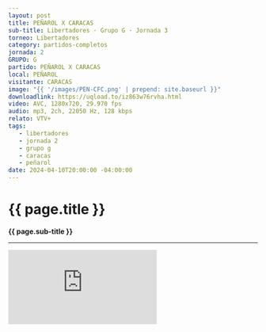 ```yaml
---
layout: post
title: PEÑAROL X CARACAS
sub-title: Libertadores · Grupo G · Jornada 3
torneo: Libertadores
category: partidos-completos
jornada: 2
GRUPO: G
partido: PEÑAROL X CARACAS
local: PEÑAROL
visitante: CARACAS
image: "{{ '/images/PEN-CFC.png' | prepend: site.baseurl }}"
downloadlink: https://uqload.to/iz863w76rvha.html
video: AVC, 1280x720, 29.970 fps
audio: mp3, 2ch, 22050 Hz, 128 kbps
relato: VTV+
tags:
   - libertadores
   - jornada 2
   - grupo g
   - caracas
   - peñarol
date: 2024-04-10T20:00:00 -04:00:00
---
```


<div class="mt-5 mb-4 dyuthi_regular"> 
    <h1 class="text-success kustom_culture"> 
                {{ page.title }} 
    </h1> 
    <strong>{{ page.sub-title }}</strong>
    <hr> 
</div>
<div class="container embed-responsive embed-responsive-16by9 position-relative"> 
    <iframe class="position-relative w-100 h-100 border-0" src="https://uqload.to/embed-iz863w76rvha.html" frameborder=0 marginwidth=0 marginheight=0 scrolling=NO allowfullscreen><div style="height: 1000px;"></div></iframe> 
</div>

